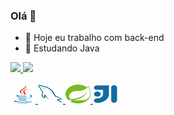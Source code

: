 ### Olá 👋


- 🔭 Hoje eu trabalho com back-end
- 🌱 Estudando Java
 <div>
  <a href="https://github.com/camilabdacosta">
  <img height="180em" src="https://github-readme-stats.vercel.app/api?username=camilabdacosta&show_icons=true&theme=dark&include_all_commits=true&count_private=true"/>
<img height="180em" src="https://github-readme-stats.vercel.app/api/top-langs/?username=camilabdacosta&layout=compact&langs_count=7&theme=dark"/>
</div>
  <div style="display: inline_block"><br>
    <img lign="center" height="30" width="40" src='https://github.com/devicons/devicon/blob/master/icons/java/java-original.svg'>
    <img lign="center" height="30" width="40" src='https://github.com/devicons/devicon/blob/master/icons/mysql/mysql-original.svg'>
    <img lign="center" height="30" width="40" src='https://github.com/devicons/devicon/blob/master/icons/spring/spring-original.svg'>
    <img lign="center" height="30" width="40" src='https://github.com/devicons/devicon/blob/master/icons/intellij/intellij-plain.svg'>

</div>
  
  ##
  
  
